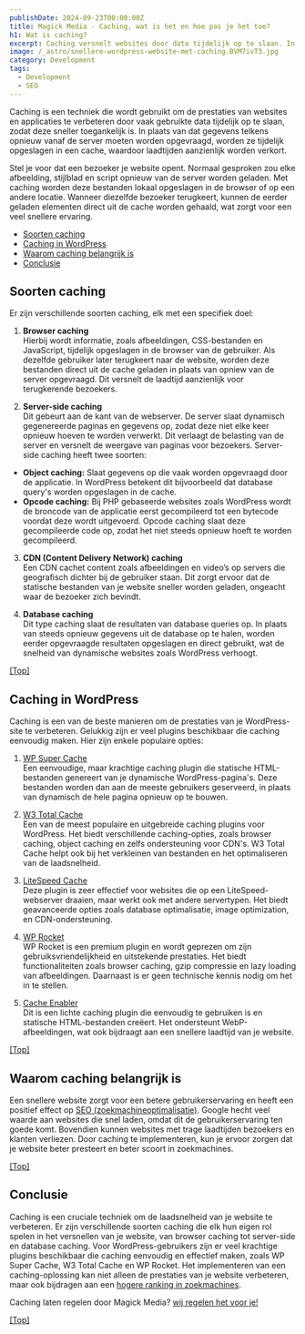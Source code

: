 ```yaml
---
publishDate: 2024-09-23T00:00:00Z
title: Magick Media - Caching, wat is het en hoe pas je het toe?
h1: Wat is caching?
excerpt: Caching versnelt websites door data tijdelijk op te slaan. In dit artikel leggen we dit verder uit.
image: /_astro/snellere-wordpress-website-met-caching.BVM7ivT3.jpg
category: Development
tags:
  - Development
  - SEO
---
```

Caching is een techniek die wordt gebruikt om de prestaties van websites en applicaties te verbeteren door vaak gebruikte data tijdelijk op te slaan, zodat deze sneller toegankelijk is. In plaats van dat gegevens telkens opnieuw vanaf de server moeten worden opgevraagd, worden ze tijdelijk opgeslagen in een cache, waardoor laadtijden aanzienlijk worden verkort.

Stel je voor dat een bezoeker je website opent. Normaal gesproken zou elke afbeelding, stijlblad en script opnieuw van de server worden geladen. Met caching worden deze bestanden lokaal opgeslagen in de browser of op een andere locatie. Wanneer diezelfde bezoeker terugkeert, kunnen de eerder geladen elementen direct uit de cache worden gehaald, wat zorgt voor een veel snellere ervaring.

- [Soorten caching](#soorten-caching)
- [Caching in WordPress](#caching-in-wordpress)
- [Waarom caching belangrijk is](#waarom-caching-belangrijk-is)
- [Conclusie](#conclusie)

## Soorten caching
Er zijn verschillende soorten caching, elk met een specifiek doel:

1. <b>Browser caching</b><br>
Hierbij wordt informatie, zoals afbeeldingen, CSS-bestanden en JavaScript, tijdelijk opgeslagen in de browser van de gebruiker. Als dezelfde gebruiker later terugkeert naar de website, worden deze bestanden direct uit de cache geladen in plaats van opniew van de server opgevraagd. Dit versnelt de laadtijd aanzienlijk voor terugkerende bezoekers.

2. <b>Server-side caching</b><br>
Dit gebeurt aan de kant van de webserver. De server slaat dynamisch gegenereerde paginas en gegevens op, zodat deze niet elke keer opnieuw hoeven te worden verwerkt. Dit verlaagt de belasting van de server en versnelt de weergave van paginas voor bezoekers.
Server-side caching heeft twee soorten:
<ul>
  <li><b>Object caching:</b> Slaat gegevens op die vaak worden opgevraagd door de applicatie. In WordPress betekent dit bijvoorbeeld dat database query's worden opgeslagen in de cache.</li>
  <li><b>Opcode caching:</b> Bij PHP gebaseerde websites zoals WordPress wordt de broncode van de applicatie eerst gecompileerd tot een bytecode voordat deze wordt uitgevoerd. Opcode caching slaat deze gecompileerde code op, zodat het niet steeds opnieuw hoeft te worden gecompileerd.</li>
</ul>

3. <b>CDN (Content Delivery Network) caching</b><br>
Een CDN cachet content zoals afbeeldingen en video’s op servers die geografisch dichter bij de gebruiker staan. Dit zorgt ervoor dat de statische bestanden van je website sneller worden geladen, ongeacht waar de bezoeker zich bevindt.

4. <b>Database caching</b><br>
Dit type caching slaat de resultaten van database queries op. In plaats van steeds opnieuw gegevens uit de database op te halen, worden eerder opgevraagde resultaten opgeslagen en direct gebruikt, wat de snelheid van dynamische websites zoals WordPress verhoogt.

[[Top]](#top)

## Caching in WordPress
Caching is een van de beste manieren om de prestaties van je WordPress-site te verbeteren. Gelukkig zijn er veel plugins beschikbaar die caching eenvoudig maken. Hier zijn enkele populaire opties:

1. <a href="https://nl.wordpress.org/plugins/wp-super-cache/" target="_blank" rel="noopener">WP Super Cache</a><br>
Een eenvoudige, maar krachtige caching plugin die statische HTML-bestanden genereert van je dynamische WordPress-pagina's. Deze bestanden worden dan aan de meeste gebruikers geserveerd, in plaats van dynamisch de hele pagina opnieuw op te bouwen.

2. <a href="https://www.boldgrid.com/w3-total-cache/" target="_blank" rel="noopener">W3 Total Cache</a><br>
Een van de meest populaire en uitgebreide caching plugins voor WordPress. Het biedt verschillende caching-opties, zoals browser caching, object caching en zelfs ondersteuning voor CDN's. W3 Total Cache helpt ook bij het verkleinen van bestanden en het optimaliseren van de laadsnelheid.

3. <a href="https://www.litespeedtech.com/products/cache-plugins/wordpress-acceleration" target="_blank" rel="noopener">LiteSpeed Cache</a><br>
Deze plugin is zeer effectief voor websites die op een LiteSpeed-webserver draaien, maar werkt ook met andere servertypen. Het biedt geavanceerde opties zoals database optimalisatie, image optimization, en CDN-ondersteuning.

4. <a href="https://wp-rocket.me/" target="_blank" rel="noopener">WP Rocket</a><br>
WP Rocket is een premium plugin en wordt geprezen om zijn gebruiksvriendelijkheid en uitstekende prestaties. Het biedt functionaliteiten zoals browser caching, gzip compressie en lazy loading van afbeeldingen. Daarnaast is er geen technische kennis nodig om het in te stellen.

4. <a href="https://nl.wordpress.org/plugins/cache-enabler/" target="_blank" rel="noopener">Cache Enabler</a><br>
Dit is een lichte caching plugin die eenvoudig te gebruiken is en statische HTML-bestanden creëert. Het ondersteunt WebP-afbeeldingen, wat ook bijdraagt aan een snellere laadtijd van je website.

[[Top]](#top)

## Waarom caching belangrijk is
Een snellere website zorgt voor een betere gebruikerservaring en heeft een positief effect op <a href="/zoekmachine-optimalisatie-seo/">SEO (zoekmachineoptimalisatie)</a>. Google hecht veel waarde aan websites die snel laden, omdat dit de gebruikerservaring ten goede komt. Bovendien kunnen websites met trage laadtijden bezoekers en klanten verliezen. Door caching te implementeren, kun je ervoor zorgen dat je website beter presteert en beter scoort in zoekmachines.

[[Top]](#top)


## Conclusie
Caching is een cruciale techniek om de laadsnelheid van je website te verbeteren. Er zijn verschillende soorten caching die elk hun eigen rol spelen in het versnellen van je website, van browser caching tot server-side en database caching. Voor WordPress-gebruikers zijn er veel krachtige plugins beschikbaar die caching eenvoudig en effectief maken, zoals WP Super Cache, W3 Total Cache en WP Rocket. Het implementeren van een caching-oplossing kan niet alleen de prestaties van je website verbeteren, maar ook bijdragen aan een <a href="/gratis-seo-handleiding-voor-beginners/">hogere ranking in zoekmachines</a>.

Caching laten regelen door Magick Media? <a href="/contact/">wij regelen het voor je!</a>

[[Top]](#top)